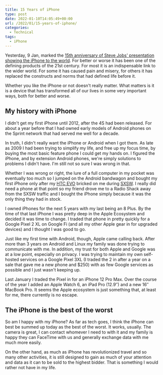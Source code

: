 ```yaml
---
title: 15 Years of iPhone
type: post
date: 2022-01-10T14:05:49+00:00
url: /2022/01/15-years-of-iphone/
categories:
  - Technical
tags:
  - iPhone
---
```


Yesterday, 9 Jan, marked the [15th anniversary of Steve Jobs' presentation showing the iPhone to the world][1]. For better or worse it has been one of the defining products of the 21st century. For most it is an indispensable link to the wider world. For some it has caused pain and misery, for others it has replaced the constructs and norms that had defined life before it.

Whether you like the iPhone or not doesn't really matter. What matters is it is a device that has transformed all of our lives in some very important ways, both for better and worse.

## My history with iPhone

I didn't get my first iPhone until 2012, after the 4S had been released. For about a year before that I had owned early models of Android phones on the Sprint network that had served me well for a decade.

In truth, I didn't really want the iPhone or Android when I got them. As late as 2009 I had been trying to simplify my life, and free up my focus time, by buying the most basic feature phone I could get my hands on. I figured the iPhone, and by extension Android phones, we're simply solutions to problems I didn't have. I'm still not so sure I was wrong in that.

Whether I was wrong or right, the lure of a full computer in my pocket was eventually too much so I jumped on the Android bandwagon and bought my first iPhone only after my [HTC EVO][2] bricked on me during [SXSW][3]. I really did need a phone at that point so my friend drove me to a Radio Shack away from the SXSW traffic and I bought the iPhone simply because it was the only thing they had in stock.

I owned iPhones for the next 5 years with my last being an 8 Plus. By the time of that last iPhone I was pretty deep in the Apple Ecosystem and decided it was time to change. I traded that phone in pretty quickly for a Google Pixel 2 XL on Google Fi (and all my other Apple gear in for upgraded devices) and I thought I was good to go.

Just like my first time with Android, though, Apple came calling back. After more than 3 years on Android and Linux my family was done trying to communicate with me. In addition, my trust for both Apple and Google was at a low point, especially on privacy. I was trying to maintain my own self-hosted services on a Google Pixel 3XL (I traded the 2 in after a year on a sale that gave me a new phone and $250) with as few Google services as possible and I just wasn't keeping up.

Last January I traded the Pixel in for an iPhone 12 Pro Max. Over the course of the year I added an Apple Watch 6, an iPad Pro (12.9&#8243;) and a new 16&#8243; MacBook Pro. It seems the Apple ecosystem is just something that, at least for me, there currently is no escape.

## The iPhone is the best of the worst 

So am I happy with my iPhone? As far as tech goes, I think the iPhone can best be summed up today as the best of the worst. It works, usually. The camera is great, I can contact whomever I need to with it and my family is happy they can FaceTime with us and generally exchange data with me much more easily.

On the other hand, as much as iPhone has revolutionized travel and so many other activities, it is still designed to gain as much of your attention and data as it can to be sold to the highest bidder. That is something I would rather not have in my life.

 [1]: https://www.macrumors.com/2022/01/09/original-iphone-introduction-15-year-anniversary/
 [2]: https://en.wikipedia.org/wiki/HTC_Evo_4G
 [3]: https://www.sxsw.com